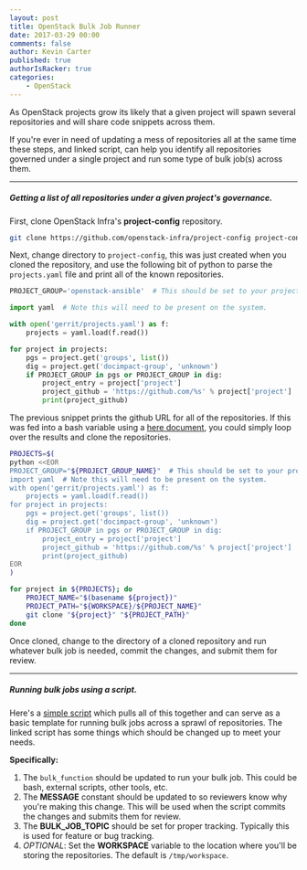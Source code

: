 ```yaml
---
layout: post
title: OpenStack Bulk Job Runner
date: 2017-03-29 00:00
comments: false
author: Kevin Carter
published: true
authorIsRacker: true
categories:
    - OpenStack
---
```


As OpenStack projects grow its likely that a given project will spawn
several repositories and will share code snippets across them.

<!-- more -->

If you're ever in need of updating a mess of repositories all at the
same time these steps, and linked script, can help you
identify all repositories governed under a single project and run some
type of bulk job(s) across them.

----

##### Getting a list of all repositories under a given project's governance.

First, clone OpenStack Infra's **project-config** repository.

``` bash
git clone https://github.com/openstack-infra/project-config project-config
```

Next, change directory to ``project-config``, this was just created when
you cloned the repository, and use the following bit of python to parse
the ``projects.yaml`` file and print all of the known repositories.

``` python
PROJECT_GROUP='openstack-ansible'  # This should be set to your project group.

import yaml  # Note this will need to be present on the system.

with open('gerrit/projects.yaml') as f:
    projects = yaml.load(f.read())

for project in projects:
    pgs = project.get('groups', list())
    dig = project.get('docimpact-group', 'unknown')
    if PROJECT_GROUP in pgs or PROJECT_GROUP in dig:
        project_entry = project['project']
        project_github = 'https://github.com/%s' % project['project']
        print(project_github)
```

The previous snippet prints the github URL for all of the repositories. If
this was fed into a bash variable using a [here document](http://tldp.org/LDP/abs/html/here-docs.html),
you could simply loop over the results and clone the repositories.

``` bash
PROJECTS=$(
python <<EOR
PROJECT_GROUP="${PROJECT_GROUP_NAME}"  # This should be set to your project group.
import yaml  # Note this will need to be present on the system.
with open('gerrit/projects.yaml') as f:
    projects = yaml.load(f.read())
for project in projects:
    pgs = project.get('groups', list())
    dig = project.get('docimpact-group', 'unknown')
    if PROJECT_GROUP in pgs or PROJECT_GROUP in dig:
        project_entry = project['project']
        project_github = 'https://github.com/%s' % project['project']
        print(project_github)
EOR
)

for project in ${PROJECTS}; do
    PROJECT_NAME="$(basename ${project})"
    PROJECT_PATH="${WORKSPACE}/${PROJECT_NAME}"
    git clone "${project}" "${PROJECT_PATH}"
done
```

Once cloned, change to the directory of a cloned repository and run whatever
bulk job is needed, commit the changes, and submit them for review.

----


##### Running bulk jobs using a script.

Here's a [simple script](https://github.com/cloudnull/random_scripts/blob/master/openstacky-things/bulk-job-doer.sh)
which pulls all of this together and can serve as a basic template for
running bulk jobs across a sprawl of repositories. The linked script has
some things which should be changed up to meet your needs.

**Specifically:**

1. The ``bulk_function`` should be updated to run your bulk job. This could
   be bash, external scripts, other tools, etc.
2. The **MESSAGE** constant should be updated to so reviewers know why
   you're making this change. This will be used when the script commits
   the changes and submits them for review.
3. The **BULK\_JOB\_TOPIC** should be set for proper tracking. Typically
   this is used for feature or bug tracking.
4. *OPTIONAL*: Set the **WORKSPACE** variable to the location where you'll
   be storing the repositories. The default is ``/tmp/workspace``.

